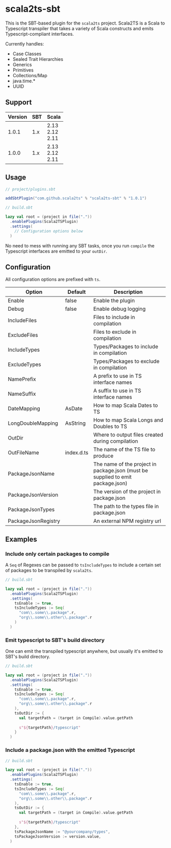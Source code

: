 # scala2ts-sbt

This is the SBT-based plugin for the `scala2ts` project. Scala2TS is a Scala to Typescript transpiler that
takes a variety of Scala constructs and emits Typescript-compliant interfaces.

Currently handles:
* Case Classes
* Sealed Trait Hierarchies
* Generics
* Primitives
* Collections/Map
* java.time.*
* UUID

## Support

|**Version**|**SBT**|**Scala**|
|---|---|---|
|1.0.1|1.x|2.13<br />2.12<br />2.11|
|1.0.0|1.x|2.13<br />2.12<br />2.11|

## Usage

```sbt
// project/plugins.sbt

addSbtPlugin("com.github.scala2ts" % "scala2ts-sbt" % "1.0.1")
```

```sbt
// build.sbt

lazy val root = (project in file("."))
  .enablePlugins(Scala2TSPlugin)
  .settings(
    // Configuration options below
  )
```

No need to mess with running any SBT tasks, once you run `compile` the Typescript interfaces
are emitted to your `outDir`.

## Configuration

All configuration options are prefixed with `ts`.

|**Option**|**Default**|**Description**|
|---|---|---|
|Enable|false|Enable the plugin|
|Debug|false|Enable debug logging|
|IncludeFiles| |Files to include in compilation|
|ExcludeFiles| |Files to exclude in compilation|
|IncludeTypes| |Types/Packages to include in compilation| 
|ExcludeTypes| |Types/Packages to exclude in compilation|
|NamePrefix| |A prefix to use in TS interface names|
|NameSuffix| |A suffix to use in TS interface names|
|DateMapping|AsDate|How to map Scala Dates to TS|
|LongDoubleMapping|AsString|How to map Scala Longs and Doubles to TS|
|OutDir| |Where to output files created during compilation|
|OutFileName|index.d.ts|The name of the TS file to produce|
|PackageJsonName| |The name of the project in package.json (must be supplied to emit package.json)|
|PackageJsonVersion| |The version of the project in package.json|
|PackageJsonTypes| |The path to the types file in package.json|
|PackageJsonRegistry| |An external NPM registry url|

## Examples

### Include only certain packages to compile

A `Seq` of Regexes can be passed to `tsIncludeTypes` to include a certain set of packages
to be transpiled by `scala2ts`.

```sbt
// build.sbt

lazy val root = (project in file("."))
  .enablePlugins(Scala2TSPlugin)
  .settings(
    tsEnable := true,
    tsIncludeTypes := Seq(
      "com\\.some\\.package".r,
      "org\\.some\\.other\\.package".r
    )
  )
```

### Emit typescript to SBT's build directory

One can emit the transpiled typescript anywhere, but usually it's emitted to SBT's build directory.

```sbt
// build.sbt

lazy val root = (project in file("."))
  .enablePlugins(Scala2TSPlugin)
  .settings(
    tsEnable := true,
    tsIncludeTypes := Seq(
      "com\\.some\\.package".r,
      "org\\.some\\.other\\.package".r
    ),
    tsOutDir := {
      val targetPath = (target in Compile).value.getPath
    
      s"${targetPath}/typescript"
    } 
  )
```

### Include a package.json with the emitted Typescript

```sbt
// build.sbt

lazy val root = (project in file("."))
  .enablePlugins(Scala2TSPlugin)
  .settings(
    tsEnable := true,
    tsIncludeTypes := Seq(
      "com\\.some\\.package".r,
      "org\\.some\\.other\\.package".r
    ),
    tsOutDir := {
      val targetPath = (target in Compile).value.getPath
    
      s"${targetPath}/typescript"
    },
    tsPackageJsonName := "@yourcompany/types",
    tsPackageJsonVersion := version.value,
  )
```
